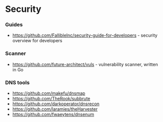 # Security

### Guides
- https://github.com/FallibleInc/security-guide-for-developers - security overview for developers

### Scanner
- https://github.com/future-architect/vuls - vulnerability scanner, written in Go

### DNS tools
- https://github.com/makefu/dnsmap
- https://github.com/TheRook/subbrute
- https://github.com/darkoperator/dnsrecon
- https://github.com/laramies/theHarvester
- https://github.com/fwaeytens/dnsenum
